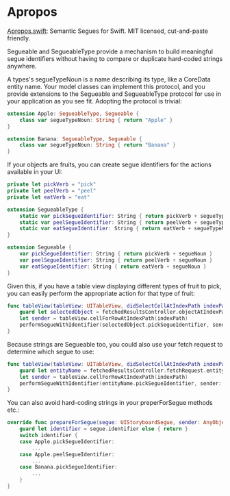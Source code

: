 # Apropos
[Apropos.swift](https://github.com/jberkman/Apropos/blob/master/Apropos/Apropos.swift): Semantic Segues for Swift. MIT licensed, cut-and-paste friendly.

Segueable and SegueableType provide a mechanism to build meaningful segue
identifiers without having to compare or duplicate hard-coded strings
anywhere.

A types's segueTypeNoun is a name describing its type, like a CoreData
entity name. Your model classes can implement this protocol, and you provide
extensions to the Segueable and SegueableType protocol for use in your
application as you see fit. Adopting the protocol is trivial:

```swift
extension Apple: SegueableType, Segueable {
    class var segueTypeNoun: String { return "Apple" }
}

extension Banana: SegueableType, Segueable {
    class var segueTypeNoun: String { return "Banana" }
}
```

If your objects are fruits, you can create segue identifiers for the actions
available in your UI:

```swift
private let pickVerb = "pick"
private let peelVerb = "peel"
private let eatVerb = "eat"

extension SegueableType {
    static var pickSegueIdentifier: String { return pickVerb + segueTypeNoun }
    static var peelSegueIdentifier: String { return peelVerb + segueTypeNoun }
    static var eatSegueIdentifier: String { return eatVerb + segueTypeNoun }
}

extension Segueable {
    var pickSegueIdentifier: String { return pickVerb + segueNoun }
    var peelSegueIdentifier: String { return peelVerb + segueNoun }
    var eatSegueIdentifier: String { return eatVerb + segueNoun }
}
```

Given this, if you have a table view displaying different types of fruit to
pick, you can easily perform the appropriate action for that type of fruit:

```swift
func tableView(tableView: UITableView, didSelectCellAtIndexPath indexPath: NSIndexPath) {
    guard let selectedObject = fetchedResultsController.objectAtIndexPath(indexPath) as? Segueable else { return }
    let sender = tableView.cellForRowAtIndexPath(indexPath)
    performSegueWithIdentifier(selectedObject.pickSegueIdentifier, sender: sender)
}
```

Because strings are Segueable too, you could also use your fetch request to
determine which segue to use:

```swift
func tableView(tableView: UITableView, didSelectCellAtIndexPath indexPath: NSIndexPath) {
    guard let entityName = fetchedResultsController.fetchRequest.entityName else { return }
    let sender = tableView.cellForRowAtIndexPath(indexPath)
    performSegueWithIdentifier(entityName.pickSegueIdentifier, sender: sender)
}
```

You can also avoid hard-coding strings in your preperForSegue methods etc.:

```swift
override func prepareForSegue(segue: UIStoryboardSegue, sender: AnyObject?) {
    guard let identifier = segue.identifier else { return }
    switch identifier {
    case Apple.pickSegueIdentifier:
        ...
    case Apple.peelSegueIdentifier:
        ...
    case Banana.pickSegueIdentifier:
        ...
    }
}
```
